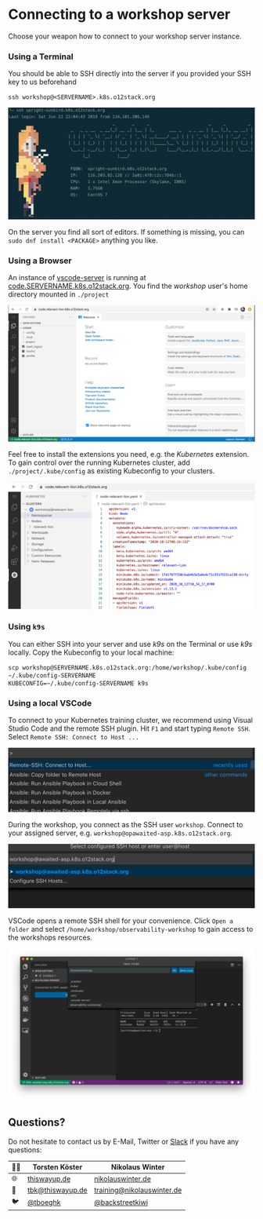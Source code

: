 # Connecting to a workshop server

Choose your weapon how to connect to your workshop server
instance.

### Using a Terminal

You should be able to SSH directly into the server if you provided
your SSH key to us beforehand

```
ssh workshop@<SERVERNAME>.k8s.o12stack.org
```

![alt](workshop-login.png)

On the server you find all sort of editors. If something is missing,
you can `sudo dnf install <PACKAGE>` anything you like.

### Using a Browser

An instance of [vscode-server](https://github.com/cdr/code-server) is
running at [code.SERVERNAME.k8s.o12stack.org](https://code.SERVERNAME.k8s.o12stack.org). You find the _workshop_ user's home directory mounted in
`./project`

![alt](code-server.png)

Feel free to install the extensions you need, e.g. the _Kubernetes_ extension. To gain control over the running Kubernetes cluster, add
`./project/.kube/config` as existing Kubeconfig to your clusters.

![alt](code-server-k8s.png)

### Using `k9s`

You can either SSH into your server and use _k9s_ on the Terminal or
use _k9s_ locally. Copy the Kubeconfig to your local machine:

```
scp workshop@SERVERNAME.k8s.o12stack.org:/home/workshop/.kube/config ~/.kube/config-SERVERNAME
KUBECONFIG=~/.kube/config-SERVERNAME k9s
```

### Using a local VSCode

To connect to your Kubernetes training cluster, we recommend using Visual 
Studio Code and the remote SSH plugin. Hit `F1` and start typing 
`Remote SSH`. Select `Remote SSH: Connect to Host ...`

![alt](vscode_remote_ssh.png)

During the workshop, you connect as the SSH user `workshop`. Connect
to your assigned server, e.g. `workshop@opawaited-asp.k8s.o12stack.org`. 

![alt](vscode_remote_ssh_server.png)

VSCode opens a remote SSH shell for your convenience. Click `Open a folder`
and select `/home/workshop/observability-workshop` to gain access to the
workshops resources.

![alt](vscode_open_remote_folder.png)

## Questions?

Do not hesitate to contact us by E-Mail, Twitter or [Slack](https://o12stack.slack.com/) if you have any questions:

👨‍💻 | Torsten Köster | Nikolaus Winter
---|------------ | -------------
🌐 | [thiswayup.de](https://www.thiswayup.de) | [nikolauswinter.de](https://www.nikolauswinter.de)
📧 | [tbk@thiswayup.de](mailto:tbk@thiswayup.de) | [training@nikolauswinter.de](mailto:training@nikolauswinter.de)
🐦 | [@tboeghk](https://twitter.com/tboeghk) | [@backstreetkiwi](https://twitter.com/backstreetkiwi)